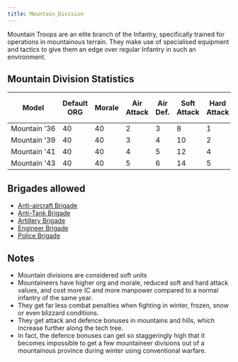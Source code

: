 ```yaml
---
title: Mountain_Division
---
```


Mountain Troops are an elite branch of the Infantry, specifically trained for operations in mountainous terrain. They make use of specialised equipment and tactics to give them an edge over regular Infantry in such an environment.

## Mountain Division Statistics

| Model        | Default ORG | Morale | Air Attack | Air Def. | Soft Attack | Hard Attack | Tough-ness | Defens-iveness | Soft-ness |     | Cost | Build-time | Man-power | Max Speed | Supply Cons. | Fuel Cons. | Supp. | Transp. Weight | Upgrade Time Factor | Upgrade Cost Factor | Speed Cap Art | Speed Cap Eng | Speed Cap AT | Speed Cap AA |
| ------------ | ----------- | ------ | ---------- | -------- | ----------- | ----------- | ---------- | -------------- | --------- | --- | ---- | ---------- | --------- | --------- | ------------ | ---------- | ----- | -------------- | ------------------- | ------------------- | ------------- | ------------- | ------------ | ------------ |
| Mountain '36 | 40          | 40     | 2          | 3        | 8           | 1           | 12         | 15             | 100       |     | 8    | 120        | 10        | 4         | 0.8          | 0          | 3     | 8              | 0.5                 | 1.0                 | 5             | 5             | 5            | 5            |
| Mountain '39 | 40          | 40     | 3          | 4        | 10          | 2           | 18         | 18             | 100       |     | 8    | 120        | 10        | 5         | 0.8          | 0          | 3     | 8              | 0.5                 | 1.0                 | 5             | 5             | 5            | 5            |
| Mountain '41 | 40          | 40     | 4          | 5        | 12          | 4           | 24         | 24             | 100       |     | 8    | 120        | 10        | 5         | 0.9          | 0          | 3     | 8              | 0.5                 | 1.0                 | 5             | 5             | 5            | 5            |
| Mountain '43 | 40          | 40     | 5          | 6        | 14          | 5           | 30         | 30             | 100       |     | 8    | 120        | 10        | 5         | 0.9          | 0          | 3     | 8              | 0.5                 | 1.0                 | 5             | 5             | 5            | 5            |

## Brigades allowed

- [Anti-aircraft Brigade](/wiki/Anti-aircraft_Brigade "Anti-aircraft Brigade")
- [Anti-Tank Brigade](/wiki/Anti-Tank_Brigade "Anti-Tank Brigade")
- [Artillery Brigade](/wiki/Artillery_Brigade "Artillery Brigade")
- [Engineer Brigade](/wiki/Engineer_Brigade "Engineer Brigade")
- [Police Brigade](/wiki/Police_Brigade "Police Brigade")

## Notes

- Mountain divisions are considered soft units
- Mountaineers have higher org and morale, reduced soft and hard attack values, and cost more IC and more manpower compared to a normal infantry of the same year.
- They get far less combat penalties when fighting in winter, frozen, snow or even blizzard conditions.
- They get attack and defence bonuses in mountains and hills, which increase further along the tech tree.
- In fact, the defence bonuses can get so staggeringly high that it becomes impossible to get a few mountaineer divisions out of a mountainous province during winter using conventional warfare.

